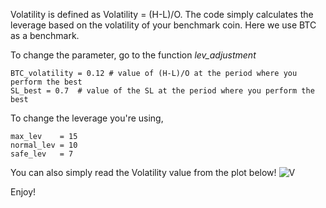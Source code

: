 Volatility is defined as Volatility = (H-L)/O.
The code simply calculates the leverage based on the volatility of your benchmark coin.
Here we use BTC as a benchmark. 

To change the parameter, go to the function *lev_adjustment*

    BTC_volatility = 0.12 # value of (H-L)/O at the period where you perform the best 
    SL_best = 0.7  # value of the SL at the period where you perform the best 
   
To change the leverage you're using,

    max_lev    = 15
    normal_lev = 10
    safe_lev   = 7
    
    
    
You can also simply read the Volatility value from the plot below!
![V](https://user-images.githubusercontent.com/103450613/189390613-521eaad5-9172-4992-b838-fb7d9707e49e.png)



Enjoy!


